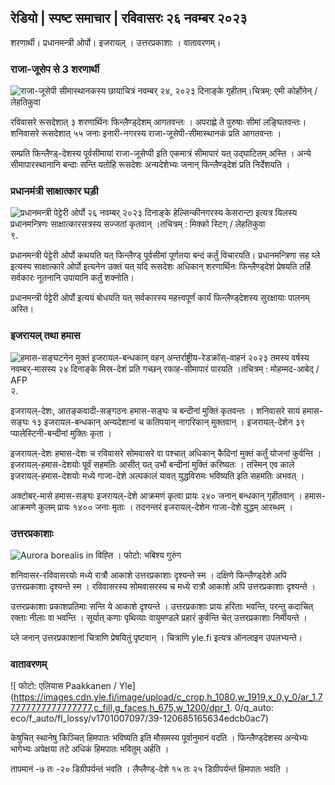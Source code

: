 रेडियो \| स्पष्ट समाचार \| रविवासरः २६ नवम्बर २०२३
-----------------------------------------------------------------------------------------------------------------------------------------------------------------------------------------------------------------------------------------------------------------------------------------------------------------------------------------------------------------------

शरणार्थी। प्रधानमन्त्री ओर्पो। इजरायल् । उत्तरप्रकाशाः । वातावरणम्‌।

### राजा-जूसेप से 3 शरणार्थी

![राजा-जूसेपी सीमास्थानकस्य छायाचित्रं नवम्बर् २४, २०२३ दिनाङ्के गृहीतम्।चित्रम्: एमी कोर्होनेन् / लेहतिकुवा](https://images.cdn.yle.fi/image/upload/c_crop,h_2880,w_5120,x_0,y_424/ar_1.77777777777777777,c_fill,g_faces,h_675,w_1200/dpr_1.0/q_auto:eco/f_auto/fl_lossy/v1700842179/39-120631365609f1502057)

रविवासरे रूसदेशात् ३ शरणार्थिनः फिन्लैण्ड्देशम् आगतवन्तः । अपराह्णे ते पुरुषाः सीमां लङ्घितवन्तः। शनिवासरे रूसदेशात् ५५ जनाः इनारी-नगरस्य राजा-जूसेपी-सीमास्थानकं प्रति आगतवन्तः ।

सम्प्रति फिन्लैण्ड्-देशस्य पूर्वसीमायां राजा-जूसेप्पी इति एकमात्रं सीमापारं यत् उद्घाटितम् अस्ति । अन्ये सीमापारस्थानानि बन्दाः सन्ति यतोहि रूसदेशः अन्यदेशेभ्यः जनान् फिन्लैण्ड्देशं प्रति निर्देशयति ।

### प्रधानमंत्री साक्षात्कार घड़ी

![प्रधानमन्त्री पेट्टेरी ओर्पो २६ नवम्बर् २०२३ दिनाङ्के हेल्सिन्कीनगरस्य केसरान्टा इत्यत्र यिलस्य प्रधानमन्त्रिणः साक्षात्कारसत्रस्य सज्जतां कृतवान् ।तचित्रम् : मिक्को स्टिग् / लेहतिकुवा](https://images.cdn.yle.fi/image/upload/c_crop,h_2772,w_4928,x_0,y_207/ar_1.77777777777777777,c_fill,g_faces,h_675,w_1200/dpr_1.0/q_auto:eco/f_auto/fl_lossy/v1701000739/39-1206810656335ccb83९) ९.

प्रधानमन्त्री पेट्टेरी ओर्पो कथयति यत् फिन्लैण्ड् पूर्वसीमां पूर्णतया बन्दं कर्तुं विचारयति। प्रधानमन्त्रिणा सह य्ले इत्यस्य साक्षात्कारे ओर्पो इत्यनेन उक्तं यत् यदि रूसदेशः अधिकान् शरणार्थिनः फिन्लैण्ड्देशं प्रेषयति तर्हि सर्वकारः नूतनानि उपायानि कर्तुं शक्नोति।

प्रधानमन्त्री पेट्टेरी ओर्पो इत्ययं बोधयति यत् सर्वकारस्य महत्त्वपूर्णं कार्यं फिन्लैण्ड्देशस्य सुरक्षायाः पालनम् अस्ति।

### इजरायल् तथा हमास

![हमास-सङ्घटनेन मुक्तं इजरायल-बन्धकान् वहन् अन्तर्राष्ट्रीय-रेडक्रॉस्-वाहनं २०२३ तमस्य वर्षस्य नवम्बर्-मासस्य २४ दिनाङ्के मिस्र-देशं प्रति गच्छन् रफाह-सीमापारं पारयति ।तचित्रम् : मोहम्मद-आबेद् / AFP](https://images.cdn.yle.fi/image/अपलोड/सी_फसल,एच_2079,डब्ल्यू_3696,एक्स_0,वाई_366/आर_1.77777777777777777,सी_भरना,जी_चेहरे,एच_675,डब्ल्यू_1200/डीपीआर_1.0/क्यू_ऑटो:इको/एफ_ऑटो/एफएल_हानि/वी1700849015/39-120६४६३६५६०ई४ए१अ०एबे) २.

इजरायल्-देशः, आतङ्कवादी-सङ्गठनः हमास-सङ्घः च बन्दीनां मुक्तिं कृतवन्तः । शनिवासरे सायं हमास-सङ्घः १३ इजरायल-बन्धकान् अन्यदेशानां च कतिपयान् नागरिकान् मुक्तवान् । इजरायल्-देशेन ३९ प्यालेस्टिनी-बन्दीनां मुक्तिः कृता ।

इजरायल्-देशः हमास-देशः च रविवासरे सोमवासरे वा पश्चात् अधिकान् कैदिनां मुक्तं कर्तुं योजनां कुर्वन्ति । इजरायल्-हमास-देशयोः पूर्वं सहमतिः आसीत् यत् उभौ बन्दीनां मुक्तिं करिष्यतः । तस्मिन् एव काले इजरायल्-हमास-देशयोः मध्ये गाजा-देशे अल्पकालं यावत् युद्धविरामः भविष्यति इति सहमतिः अभवत् ।

अक्टोबर्-मासे हमास-सङ्घः इजरायल्-देशे आक्रमणं कृत्वा प्रायः २४० जनान् बन्धकान् गृहीतवान् । हमास-आक्रमणे कुलम् प्रायः १४०० जनाः मृताः । तदनन्तरं इजरायल्-देशेन गाजा-देशे युद्धम् आरब्धम् ।

### उत्तरप्रकाशाः

![Aurora borealis in विह्ति । फोटो: भबिश्य गुरुंग](https://images.cdn.yle.fi/image/upload/c_crop,h_360,w_640,x_0,y_443/ar_1.777777777777777,c_fill,g_faces,h_675,w_1200/dpr_1.0/q_auto:इको/f_auto/fl_lossy/v1700996219/39-120676065630ab4cbda3)

शनिवासर-रविवासरयोः मध्ये रात्रौ आकाशे उत्तरप्रकाशाः दृश्यन्ते स्म । दक्षिणे फिन्लैण्ड्देशे अपि उत्तरप्रकाशाः दृश्यन्ते स्म । रविवासरस्य सोमवासरस्य च मध्ये रात्रौ आकाशे अपि उत्तरप्रकाशाः दृश्यन्ते ।

उत्तरप्रकाशाः प्रकाशप्रतिमाः सन्ति ये आकाशे दृश्यन्ते । उत्तरप्रकाशाः प्रायः हरिताः भवन्ति, परन्तु कदाचित् रक्ताः नीलाः वा भवन्ति । सूर्यात् कणाः पृथिव्याः वायुमण्डले प्रहारं कुर्वन्ति चेत् उत्तरप्रकाशाः निर्मीयन्ते ।

य्ले जनान् उत्तरप्रकाशानां चित्राणि प्रेषयितुं पृष्टवान् । चित्राणि yle.fi इत्यत्र ऑनलाइन उपलभ्यन्ते।

### वातावरणम्‌

![ फोटो: एलियास Paakkanen / Yle] (https://images.cdn.yle.fi/image/upload/c_crop,h_1080,w_1919,x_0,y_0/ar_1.77777777777777777,c_fill,g_faces,h_675,w_1200/dpr_1. 0/q_auto: eco/f_auto/fl_lossy/v1701007097/39-120685165634edcb0ac7)

केषुचित् स्थानेषु किञ्चित् हिमपातः भविष्यति इति मौसमस्य पूर्वानुमानं वदति । फिन्लैण्ड्देशस्य अन्येभ्यः भागेभ्यः अपेक्षया तटे अधिकं हिमपातः भवितुम् अर्हति ।

तापमानं -७ तः -२० डिग्रीपर्यन्तं भवति । लैप्लैण्ड्-देशे १५ तः २५ डिग्रीपर्यन्तं हिमपातः भवति ।